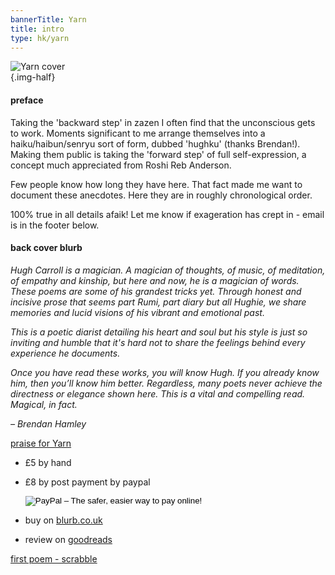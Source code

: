```yaml
---
bannerTitle: Yarn
title: intro
type: hk/yarn
---
```


![Yarn cover](/images/shop/yarn-cover.jpg "Yarn cover")  
{.img-half}

#### preface
<a name="hughku"></a>
Taking the 'backward step' in zazen I often find that the unconscious gets to work. Moments significant to me arrange themselves into a haiku/haibun/senryu sort of form, dubbed 'hughku' (thanks Brendan!). Making them public is taking the 'forward step' of full self-expression, a concept much appreciated from Roshi Reb Anderson.

Few people know how long they have here. That fact made me want to document these anecdotes. Here they are in roughly chronological order.

100% true in all details afaik! Let me know if exageration has crept in - email is in the footer below.

#### back cover blurb
_Hugh Carroll is a magician. A magician of thoughts, of music, of
meditation, of empathy and kinship, but here and now, he is a
magician of words. These poems are some of his grandest tricks yet.
Through honest and incisive prose that seems part Rumi, part diary
but all Hughie, we share memories and lucid visions of his vibrant and
emotional past._

_This is a poetic diarist detailing his heart and soul but his style is just
so inviting and humble that it's hard not to share the feelings behind every experience he documents._

_Once you have read these works, you will know Hugh. If you already
know him, then you’ll know him better. Regardless, many poets never
achieve the directness or elegance shown here. This is a vital and
compelling read. Magical, in fact._

_– Brendan Hamley_

[praise for Yarn](/yarn/praise-for-yarn.html)

- &pound;5 by hand
- &pound;8 by post payment by paypal 
    <form action="https://www.paypal.com/cgi-bin/webscr" method="post" target="_top">
    <input type="hidden" name="cmd" value="_s-xclick">
    <input type="hidden" name="hosted_button_id" value="LXC8HCD5FJR5A">
    <input type="image" src="https://www.paypalobjects.com/en_GB/i/btn/btn_buynow_SM.gif" border="0" name="submit" alt="PayPal – The safer, easier way to pay online!">
    </form>

- buy on [blurb.co.uk](https://www.blurb.co.uk/b/10210368-yarn)
- review on [goodreads](https://www.goodreads.com/book/show/55252078-yarn)

[first poem - scrabble](/yarn/scrabble/)
